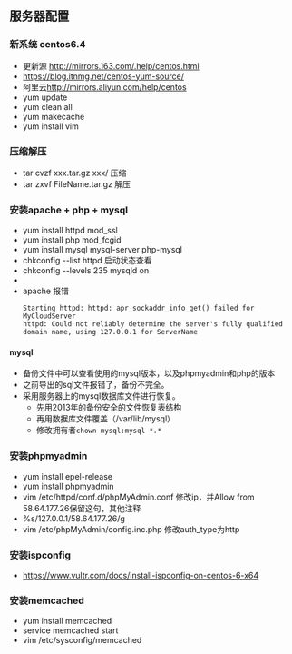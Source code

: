 ## 服务器配置

### 新系统 centos6.4
* 更新源 <http://mirrors.163.com/.help/centos.html>
* <https://blog.itnmg.net/centos-yum-source/>
* 阿里云<http://mirrors.aliyun.com/help/centos>
* yum update
* yum clean all
* yum makecache
* yum install vim

### 压缩解压
* tar cvzf xxx.tar.gz xxx/ 压缩
* tar zxvf FileName.tar.gz 解压

### 安装apache + php + mysql
* yum install httpd mod_ssl
* yum install php mod_fcgid
* yum install mysql mysql-server php-mysql
* chkconfig --list httpd 启动状态查看
* chkconfig --levels 235 mysqld on
* <?php phpinfo();?>
* apache 报错
	```
	Starting httpd: httpd: apr_sockaddr_info_get() failed for MyCloudServer
	httpd: Could not reliably determine the server's fully qualified domain name, using 127.0.0.1 for ServerName
	```

#### mysql
* 备份文件中可以查看使用的mysql版本，以及phpmyadmin和php的版本
* 之前导出的sql文件报错了，备份不完全。
* 采用服务器上的mysql数据库文件进行恢复。
	- 先用2013年的备份安全的文件恢复表结构
	- 再用数据库文件覆盖（/var/lib/mysql）
	- 修改拥有者`chown mysql:mysql *.*`

### 安装phpmyadmin
* yum install epel-release
* yum install phpmyadmin
* vim /etc/httpd/conf.d/phpMyAdmin.conf 修改ip，并Allow from 58.64.177.26保留这句，其他注释
* %s/127\.0\.0\.1/58.64.177.26/g
* vim /etc/phpMyAdmin/config.inc.php 修改auth_type为http

### 安装ispconfig
* <https://www.vultr.com/docs/install-ispconfig-on-centos-6-x64>


### 安装memcached
* yum install memcached
* service memcached start
* vim /etc/sysconfig/memcached

